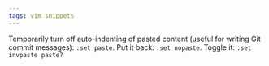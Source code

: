 ```yaml
---
tags: vim snippets
---
```


Temporarily turn off auto-indenting of pasted content (useful for writing Git commit messages): `:set paste`. Put it back: `:set nopaste`. Toggle it: `:set invpaste paste?`
